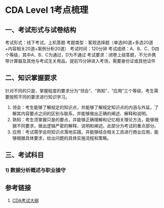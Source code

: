 # CDA Level 1考点梳理

## 一、考试形式与试卷结构

考试形式：线下考试，上机答题
考题类型：客观选择题（单选80道+多选20道+内容相关20道+案例分析20道）
考试时间：120分钟
考试成绩：A、B、C、D四个等级，其中A、B、C为通过，D为不通过
考试要求：闭卷上级答题，不允许携带计算器及其他与考试无关用品，提前15分钟进入考场，需要身份证或其他证件


## 二、知识掌握要求

针对不同的只是，掌握程度的要求分为“领会”、“熟知”、“应用”三个等级，考生需要按照不同的要求进行知识学习。

1. 领会：考生能够了解规定的知识点，并能够了解规定知识点的内涵与外延，了解其内容要点之间的区别与联系，并能够做出正确的阐述、解释和说明。
2. 熟知：考生须掌握只是的要点，并能够正确理解和记忆相关理论方法，能够根据不同要求，做出逻辑严密的解释、说明和阐述。此部分为考试的重点部分。
3. 应用：考试需学会将知识点落地实践，并能够结合相关工具进行商业应用，能够根据具体要求，给出问题的具体实施流程和策略。



## 三、考试科目

### 1) 数据分析概述与职业操守


## 参考链接

1. [CDA考试大纲](https://www.cdaglobal.com/certification.html#nav3)